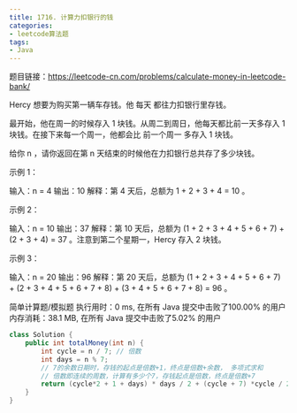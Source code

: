 ```yaml
---
title: 1716. 计算力扣银行的钱
categories:
- leetcode算法题
tags:
- Java  
---
```


题目链接：https://leetcode-cn.com/problems/calculate-money-in-leetcode-bank/


Hercy 想要为购买第一辆车存钱。他 每天 都往力扣银行里存钱。

最开始，他在周一的时候存入 1 块钱。从周二到周日，他每天都比前一天多存入 1 块钱。在接下来每一个周一，他都会比 前一个周一 多存入 1 块钱。

给你 n ，请你返回在第 n 天结束的时候他在力扣银行总共存了多少块钱。

示例 1：

输入：n = 4
输出：10
解释：第 4 天后，总额为 1 + 2 + 3 + 4 = 10 。

示例 2：

输入：n = 10
输出：37
解释：第 10 天后，总额为 (1 + 2 + 3 + 4 + 5 + 6 + 7) + (2 + 3 + 4) = 37 。注意到第二个星期一，Hercy 存入 2 块钱。

示例 3：

输入：n = 20
输出：96
解释：第 20 天后，总额为 (1 + 2 + 3 + 4 + 5 + 6 + 7) + (2 + 3 + 4 + 5 + 6 + 7 + 8) + (3 + 4 + 5 + 6 + 7 + 8) = 96 。


简单计算题/模拟题
执行用时：0 ms, 在所有 Java 提交中击败了100.00% 的用户
内存消耗：38.1 MB, 在所有 Java 提交中击败了5.02% 的用户

``` java
class Solution {
    public int totalMoney(int n) {
        int cycle = n / 7; // 倍数
        int days = n % 7;
        // 7的余数日期时，存钱的起点是倍数+1，终点是倍数+余数， 多项式求和
        // 倍数即连续的周数，计算有多少个7，存钱起点是倍数，终点是倍数+7
        return (cycle*2 + 1 + days) * days / 2 + (cycle + 7) *cycle / 2 * 7;
    }
}
```